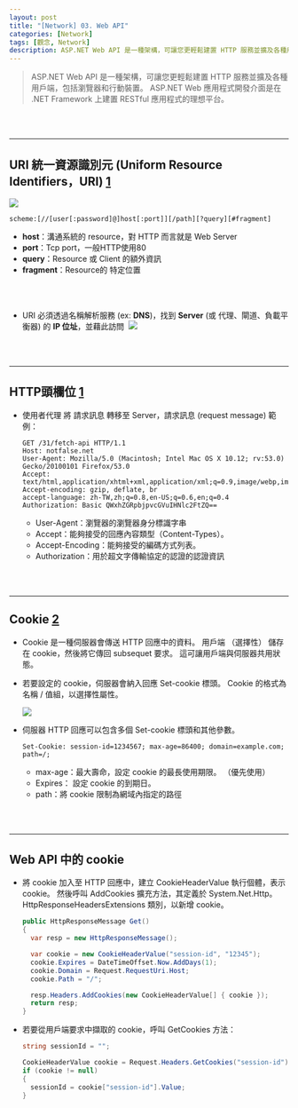 ```yaml
---
layout: post
title: "[Network] 03. Web API"
categories: [Network]
tags: [觀念, Network]
description: ASP.NET Web API 是一種架構，可讓您更輕鬆建置 HTTP 服務並擴及各種用戶端...
---
```




> ASP.NET Web API 是一種架構，可讓您更輕鬆建置 HTTP 服務並擴及各種用戶端，包括瀏覽器和行動裝置。 ASP.NET Web 應用程式開發介面是在 .NET Framework 上建置 RESTful 應用程式的理想平台。

<br/><br/>

***

## URI 統一資源識別元 (Uniform Resource Identifiers，URI) [1](https://zh.wikipedia.org/wiki/%E7%BB%9F%E4%B8%80%E8%B5%84%E6%BA%90%E6%A0%87%E5%BF%97%E7%AC%A6)

![](http://eservice.seed.net.tw/image/class/11-02.gif)

```
scheme:[//[user[:password]@]host[:port]][/path][?query][#fragment]
```

- **host**：溝通系統的 resource，對 HTTP 而言就是 Web Server
- **port**：Tcp port，一般HTTP使用80
- **query**：Resource 或 Client 的額外資訊
- **fragment**：Resource的 特定位置

<br/><br/>

- URI 必須透過名稱解析服務 (ex: **DNS**)，找到 **Server** (或 代理、閘道、負載平衡器) 的 **IP 位址**，並藉此訪問
​
![](https://s3.amazonaws.com/notejoy/note_images/99302.1.Image%202018-08-23%20at%20%E4%B8%8B%E5%8D%8811.12.12.png)

<br/><br/>

***

## HTTP頭欄位  [1](https://zh.wikipedia.org/wiki/HTTP%E5%A4%B4%E5%AD%97%E6%AE%B5)
- 使用者代理 將 請求訊息 轉移至 Server，請求訊息 (request message) 範例：

    ```
  GET /31/fetch-api HTTP/1.1
  Host: notfalse.net
  User-Agent: Mozilla/5.0 (Macintosh; Intel Mac OS X 10.12; rv:53.0) Gecko/20100101 Firefox/53.0
  Accept: text/html,application/xhtml+xml,application/xml;q=0.9,image/webp,image/apng,*/*;q=0.8
  Accept-encoding: gzip, deflate, br
  accept-language: zh-TW,zh;q=0.8,en-US;q=0.6,en;q=0.4
  Authorization: Basic QWxhZGRpbjpvcGVuIHNlc2FtZQ==
    ```

    - User-Agent：瀏覽器的瀏覽器身分標識字串	
    - Accept：能夠接受的回應內容類型（Content-Types）。
    - Accept-Encoding：能夠接受的編碼方式列表。
    - Authorization：用於超文字傳輸協定的認證的認證資訊

<br/><br/>

***

## Cookie [2](https://docs.microsoft.com/zh-tw/aspnet/web-api/overview/advanced/http-cookies)

- Cookie 是一種伺服器會傳送 HTTP 回應中的資料。 用戶端 （選擇性） 儲存在 cookie，然後將它傳回 subsequet 要求。 這可讓用戶端與伺服器共用狀態。 
- 若要設定的 cookie，伺服器會納入回應 Set-cookie 標頭。 Cookie 的格式為名稱 / 值組，以選擇性屬性。

    ![](https://docs.microsoft.com/zh-tw/aspnet/web-api/overview/advanced/http-cookies/_static/image1.png)


- 伺服器 HTTP 回應可以包含多個 Set-cookie 標頭和其他參數。

    ```
  Set-Cookie: session-id=1234567; max-age=86400; domain=example.com; path=/;
    ```

    - max-age：最大壽命，設定 cookie 的最長使用期限。 （優先使用）
    - Expires： 設定 cookie 的到期日。
    - path：將 cookie 限制為網域內指定的路徑

<br/><br/>

***

## Web API 中的 cookie 
- 將 cookie 加入至 HTTP 回應中，建立 CookieHeaderValue 執行個體，表示 cookie。 然後呼叫 AddCookies 擴充方法，其定義於 System.Net.Http。HttpResponseHeadersExtensions 類別，以新增 cookie。

    ```csharp
  public HttpResponseMessage Get()
  {
      var resp = new HttpResponseMessage();
  
      var cookie = new CookieHeaderValue("session-id", "12345");
      cookie.Expires = DateTimeOffset.Now.AddDays(1);
      cookie.Domain = Request.RequestUri.Host;
      cookie.Path = "/";
  
      resp.Headers.AddCookies(new CookieHeaderValue[] { cookie });
      return resp;
  }
    ```

- 若要從用戶端要求中擷取的 cookie，呼叫 GetCookies 方法：

    ```csharp
  string sessionId = "";
  
  CookieHeaderValue cookie = Request.Headers.GetCookies("session-id").FirstOrDefault();
  if (cookie != null)
  {
      sessionId = cookie["session-id"].Value;
  }
    ```


